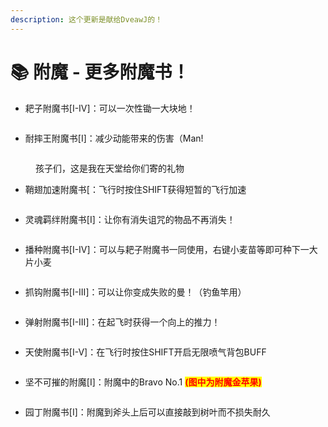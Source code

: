 ```yaml
---
description: 这个更新是献给DveawJ的！
---
```


# 📚 附魔 - 更多附魔书！

* 耙子附魔书\[I-IV]：可以一次性锄一大块地！

<figure><img src="https://4782.kstore.space/wiki_gif/%E8%80%99%E5%AD%90%E9%99%84%E9%AD%94%E4%B9%A6.png?password=e2a83a8440465fb77936c6675fa86241-1715967588748" alt=""><figcaption></figcaption></figure>

* 耐摔王附魔书\[I]：减少动能带来的伤害（Man!

<figure><img src="https://4782.kstore.space/wiki_gif/%E8%80%90%E6%91%94%E7%8E%8B%E9%99%84%E9%AD%94%E4%B9%A6.png?password=f7f81aef93b8be212be7de994b010869-1715967640239" alt=""><figcaption><p>孩子们，这是我在天堂给你们寄的礼物</p></figcaption></figure>

* 鞘翅加速附魔书\[：飞行时按住SHIFT获得短暂的飞行加速

<figure><img src="https://4782.kstore.space/wiki_gif/%E9%9E%98%E7%BF%85%E5%8A%A0%E9%80%9F%E9%99%84%E9%AD%94%E4%B9%A6.png?password=c8eb2e3b7b77a9a4b86cee0a2b0ca38f-1715967919629" alt=""><figcaption></figcaption></figure>

* 灵魂羁绊附魔书\[I]：让你有消失诅咒的物品不再消失！

<figure><img src="https://4782.kstore.space/wiki_gif/%E7%81%B5%E9%AD%82%E7%BE%81%E7%BB%8A%E9%99%84%E9%AD%94%E4%B9%A6.png?password=0d80f917ebd310139feed9334863892b-1715967924783" alt=""><figcaption></figcaption></figure>

* 播种附魔书\[I-IV]：可以与耙子附魔书一同使用，右键小麦苗等即可种下一大片小麦

<figure><img src="https://4782.kstore.space/wiki_gif/%E6%92%AD%E7%A7%8D%E9%99%84%E9%AD%94%E4%B9%A6.png?password=dffd7d6761fbe000fb9fc7b090919626-1715967959279" alt=""><figcaption></figcaption></figure>

* 抓钩附魔书\[I-III]：可以让你变成失败的曼！（钓鱼竿用）

<figure><img src="https://4782.kstore.space/wiki_gif/%E6%8A%93%E9%92%A9%E9%99%84%E9%AD%94%E4%B9%A6.png?password=d31e8519e339403a24cb0ae8a4a6334d-1715967998714" alt=""><figcaption></figcaption></figure>

* 弹射附魔书\[I-III]：在起飞时获得一个向上的推力！

<figure><img src="https://4782.kstore.space/wiki_gif/%E5%BC%B9%E5%B0%84%E9%99%84%E9%AD%94%E4%B9%A6.png?password=233514eb72b5bce754d18cf6f4df68ce-1715968052607" alt=""><figcaption></figcaption></figure>

* 天使附魔书\[I-V]：在飞行时按住SHIFT开启无限喷气背包BUFF

<figure><img src="https://4782.kstore.space/wiki_gif/%E5%A4%A9%E4%BD%BF%E9%99%84%E9%AD%94%E4%B9%A6.png?password=7c25d23584b95af574c6934c424a41a0-1715968156371" alt=""><figcaption></figcaption></figure>

* 坚不可摧的附魔\[I]：附魔中的Bravo No.1 <mark style="color:red;">**(图中为附魔金苹果)**</mark>

<figure><img src="https://4782.kstore.space/wiki_gif/%E5%9D%9A%E4%B8%8D%E5%8F%AF%E6%91%A7%E9%99%84%E9%AD%94%E4%B9%A6.png?password=e50acf088542f2dd205707ca8e67b91d-1715968200013" alt=""><figcaption></figcaption></figure>

* 园丁附魔书\[I]：附魔到斧头上后可以直接敲到树叶而不损失耐久

<figure><img src="https://4782.kstore.space/wiki_gif/%E5%9B%AD%E4%B8%81%E9%99%84%E9%AD%94%E4%B9%A6.png?password=5991adcd329c68325972958c3510f816-1715968265513" alt=""><figcaption></figcaption></figure>
